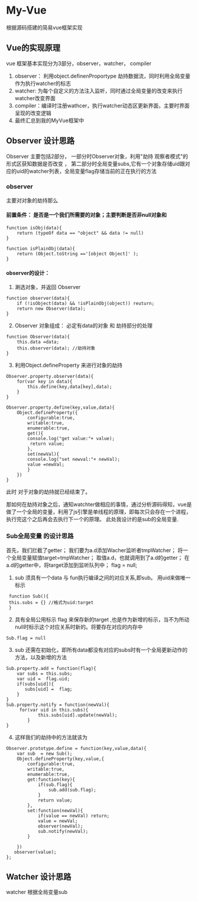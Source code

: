 # My-Vue
根据源码搭建的简易vue框架实现

## Vue的实现原理
vue 框架基本实现分为3部分，observer，watcher， compiler 
1. observer： 利用object.definenProportype 劫持数据流，同时利用全局变量作为执行watcher的标志
2. watcher: 为每个自定义的方法注入监听，同时通过全局变量的改变来执行watcher改变界面
3. compiler：编译时注册wathcer，执行watcher动态区更新界面，主要时界面呈现的改变逻辑
4. 最终汇总到我的MyVue框架中

## Observer 设计思路

Observer 主要包括2部分，
一部分时Observer对象，利用"劫持 观察者模式"的形式区获知数据是否改变 ，
第二部分时全局变量subs,它有一个对象存储uid跟对应的uid的watcher列表，全局变量flag存储当前的正在执行的方法
### observer
主要对对象的劫持那么
#### 前置条件： 是否是一个我们所需要的对象；主要判断是否非null对象和
```
function isObj(data){
    return (typeOf data == "object" && data != null)
}

function isPlainObj(data){
    return (Object.toString =='[object Object]' );
}

```
#### observer的设计：
1. 涮选对象，并返回 Observer

```
function observer(data){
    if (!isObject(data) && !isPlainObj(object)) reuturn;
    return new Observer(data);
}
```
2. Observer 对象组成： 必定有data的对象 和 劫持部分的处理
```
function Observer(data){
    this.data =data;
    this.observer(data); //劫持对象
}
```
3. 利用Object.defineProperty 来进行对象的劫持

```
Observer.property.observer(data){
    for(var key in data){
        this.define(key,data[key],data);
    }
}

Observer.property.define(key,value,data){
    Object.defineProperty({
        configurable:true,
        writable:true,
        enumerable:true,
        get(){
        console.log("get value:"+ value);
         return value;
        },
        set(newVal){
        console.log("set newval:"+ newVal);
        value =newVal;
        }
    })
}
```

此时 对于对象的劫持就已经结束了。

那如何在劫持对象之后，通知watchter做相应的事情，通过分析源码得知，vue是做了一个全局的变量，利用了js引擎是单线程的原理，即每次只会存在一个进程，
执行完这个之后再会去执行下一个的原理。 
此处我设计的是sub的全局变量.

### Sub全局变量 的设计思路
首先，我们拦截了getter；
我们要为a.d添加Wacher监听者tmpWatcher；
将一个全局变量赋值target=tmpWatcher；
取值a.d，也就调用到了a.d的getter；
在a.d的getter中，将target添加到监听队列中；
flag = null;
1. sub 须具有一个data 与 fun执行编译之间的对应关系,即sub。 用uid来做唯一标示

```
 function Sub(){
 this.subs = {} //格式为uid:target
 }
```
2. 具有全局公用标示 flag 来保存新的target ,也是作为新增的标示，当不为所动null时标示这个对应关系时新的。将要存在对应的内存中
```
Sub.flag = null 
```
3. sub  还需在初始化，即所有data都没有对应的subs时有一个全局更新动作的方法，以及新增的方法
```
Sub.property.add = function(flag){
    var subs = this.subs;
    var uid =  flag.uid;
    if(subs[uid]){
       subs[uid] =  flag; 
    }
}
Sub.property.notify = function(newVal){
     for(var uid in this.subs){
            this.subs[uid].update(newVal);
        }
}
```
4. 这样我们的劫持中的方法就该为
```
Observer.prototype.define = function(key,value,data){
    var sub  = new Sub();
    Object.defineProperty(key,value,{
        configurable:true,
        writable:true,
        enumerable:true,
        get:function(key){
            if(sub.flag){
                sub.add(sub.flag);
            }
            return value;
        },
        set:function(newVal){
            if(value == newVal) return;
            value = newVal;
            observer(newVal);
            sub.notify(newVal);
        }

    })
   observer(value);
};
```
## Watcher 设计思路
watcher 根据全局变量sub
### 
 
